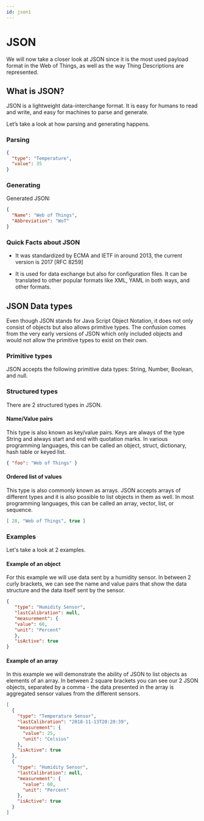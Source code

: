 ```yaml
---
id: json1
---
```


# JSON

We will now take a closer look at JSON since it is the most used payload format in the Web of Things, as well as the way Thing Descriptions are represented.

## What is JSON?

JSON is a lightweight data-interchange format.
It is easy for humans to read and write, and easy for machines to parse and generate.

Let’s take a look at how parsing and generating happens.

### Parsing

```json
{
  "type": "Temperature",
  "value": 35
}

```

### Generating



Generated JSON:

```json
{
  "Name": "Web of Things",
  "Abbreviation": "WoT"
}
```

### Quick Facts about JSON

- It was standardized by ECMA and IETF in around 2013, the current version is 2017 [RFC 8259]

- It is used for data exchange but also for configuration files. It can be translated to other popular formats like XML, YAML in both ways, and other formats.

## JSON Data types

Even though JSON stands for Java Script Object Notation, it does not only consist of objects but also allows primitive types. The confusion comes from the very early versions of JSON which only included objects and would not allow the primitive types to exist on their own.

### Primitive types

JSON accepts the following primitive data types: String, Number, Boolean, and null. 

### Structured types

There are 2 structured types in JSON.

#### Name/Value pairs

This type is also known as key/value pairs. Keys are always of the type String and always start and end with quotation marks. In various programming languages, this can be called an object, struct, dictionary, hash table or keyed list.

```json
{ "foo": "Web of Things" }
```

#### Ordered list of values

This type is also commonly known as arrays. JSON accepts arrays of different types and it is also possible to list objects in them as well. In most programming languages, this can be called an array, vector, list, or sequence.

```json
[ 28, "Web of Things", true ]
```

### Examples

Let's take a look at 2 examples.

#### Example of an object

 For this example we will use data sent by a humidity sensor. In between 2 curly brackets, we can see the name and value pairs that show the data structure and the data itself sent by the sensor.

 ```json
{ 
    "type": "Humidity Sensor", 
    "lastCalibration": null,
    "measurement": { 
    "value": 60, 
    "unit": "Percent"
    }, 
    "isActive": true 
}
```

#### Example of an array

In this example we will demonstrate the ability of JSON to list objects as elements of an array. In between 2 square brackets you can see our 2 JSON objects, separated by a comma - the data presented in the array is aggregated sensor values from the different sensors.

```json
[
  {
    "type": "Temperature Sensor",
    "lastCalibration": "2018-11-13T20:20:39",
    "measurement": {
      "value": 25,
      "unit": "Celsius"
    },
    "isActive": true
  },
  {
    "type": "Humidity Sensor",
    "lastCalibration": null,
    "measurement": {
      "value": 60,
      "unit": "Percent"
    },
    "isActive": true
  }
]

```
